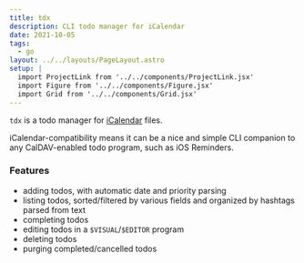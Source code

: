 ```yaml
---
title: tdx
description: CLI todo manager for iCalendar
date: 2021-10-05
tags:
  - go
layout: ../../layouts/PageLayout.astro
setup: |
  import ProjectLink from '../../components/ProjectLink.jsx'
  import Figure from '../../components/Figure.jsx'
  import Grid from '../../components/Grid.jsx'
---
```


`tdx` is a todo manager for [iCalendar](https://en.wikipedia.org/wiki/ICalendar)
files.

iCalendar-compatibility means it can be a nice and simple CLI companion to any
CalDAV-enabled todo program, such as iOS Reminders.

<ProjectLink url="https://github.com/kkga/tdx" title="Source code on GitHub" />

### Features

- adding todos, with automatic date and priority parsing
- listing todos, sorted/filtered by various fields and organized by hashtags
  parsed from text
- completing todos
- editing todos in a `$VISUAL`/`$EDITOR` program
- deleting todos
- purging completed/cancelled todos

<Grid breakout>
  <Figure video='/img/projects/tdx.mp4' />
</Grid>

